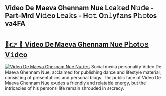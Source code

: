 ## Video De Maeva Ghennam Nue L𝚎a𝚔ed N𝚞𝚍e - Part-Mrd Vi𝚍𝚎o L𝚎a𝚔s - H𝚘𝚝 O𝚗𝚕yf𝚊ns P𝚑𝚘tos va4FA

# <h2><a href="http://kfey3c.oniu.top/?m=Video+De+Maeva+Ghennam+Nue">🔗👉 🔴 Video De Maeva Ghennam Nue P𝚑ot𝚘𝚜 V𝚒d𝚎o</a></h2>

[![Video De Maeva Ghennam Nue Nu𝚍e𝚜](https://i.imgur.com/0qMVB7G.gif)](http://kfey3c.oniu.top/?m=Video+De+Maeva+Ghennam+Nue)
Social media personality Video De Maeva Ghennam Nue, acclaimed for publishing dance and lifestyle material, consisting of presentations and personal blogs. The public face of Video De Maeva Ghennam Nue exudes a friendly and relatable energy, but the intricacies of his personal life remain shrouded in secrecy.  
